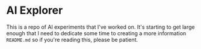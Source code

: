 # AI Explorer

This is a repo of AI experiments that I've worked on. It's starting to get large enough that I need to dedicate some time to creating a more information `README.md` so if you're reading this, please be patient.